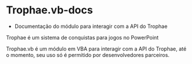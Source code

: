 # Trophae.vb-docs
- Documentação do módulo para interagir com a API do Trophae

Trophae é um sistema de conquistas para jogos no PowerPoint

Trophae.vb é um módulo em VBA para interagir com a API do Trophae, até o momento, seu uso só é permitido por desenvolvedores parceiros.
